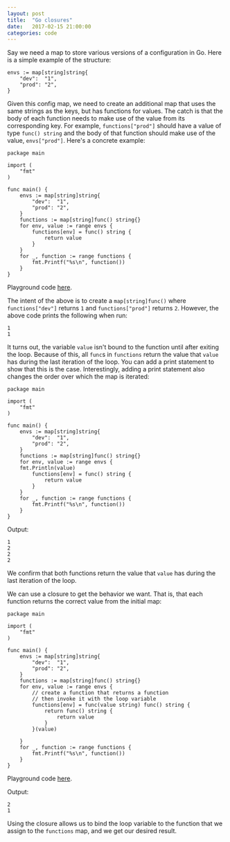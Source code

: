 ```yaml
---
layout: post
title:  "Go closures"
date:   2017-02-15 21:00:00
categories: code
---
```


Say we need a map to store various versions of a configuration in Go. Here is a simple example of the structure:

    envs := map[string]string{
        "dev":  "1",
        "prod": "2",
    }

Given this config map, we need to create an additional map that uses the same strings as the keys, but has functions for values. The catch is that the body of each function needs to make use of the value from its corresponding key. For example, `functions["prod"]` should have a value of type `func() string` and the body of that function should make use of the value, `envs["prod"]`. Here's a concrete example:

    package main

    import (
        "fmt"
    )

    func main() {
        envs := map[string]string{
            "dev":  "1",
            "prod": "2",
        }
        functions := map[string]func() string{}
        for env, value := range envs {
            functions[env] = func() string {
                return value
            }
        }
        for _, function := range functions {
            fmt.Printf("%s\n", function())
        }
    }

Playground code [here](https://play.golang.org/p/HovGDCz2pm).

The intent of the above is to create a `map[string]func()` where `functions["dev"]` returns `1` and `functions["prod"]` returns `2`. However, the above code prints the following when run:

```
1
1
```

It turns out, the variable `value` isn't bound to the function until after exiting the loop. Because of this, all `func`s in `functions` return the value that `value` has during the last iteration of the loop. You can add a print statement to show that this is the case. Interestingly, adding a print statement also changes the order over which the map is iterated:

    package main

    import (
        "fmt"
    )

    func main() {
        envs := map[string]string{
            "dev":  "1",
            "prod": "2",
        }
        functions := map[string]func() string{}
        for env, value := range envs {
        fmt.Println(value)
            functions[env] = func() string {
                return value
            }
        }
        for _, function := range functions {
            fmt.Printf("%s\n", function())
        }
    }

Output:
```
1
2
2
2
```

We confirm that both functions return the value that `value` has during the last iteration of the loop.

We can use a closure to get the behavior we want. That is, that each function returns the correct value from the initial map:

    package main

    import (
        "fmt"
    )

    func main() {
        envs := map[string]string{
            "dev":  "1",
            "prod": "2",
        }
        functions := map[string]func() string{}
        for env, value := range envs {
            // create a function that returns a function
            // then invoke it with the loop variable
            functions[env] = func(value string) func() string {
                return func() string {
                    return value
                }
            }(value)

        }
        for _, function := range functions {
            fmt.Printf("%s\n", function())
        }
    }


Playground code [here](https://play.golang.org/p/fZFCsux7ci).

Output:
```
2
1
```

Using the closure allows us to bind the loop variable to the function that we assign to the `functions` map, and we get our desired result.

